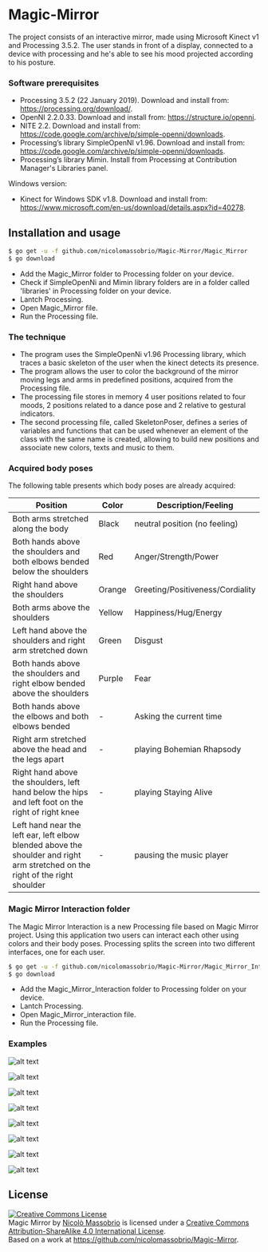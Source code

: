 # Magic-Mirror

The project consists of an interactive mirror, made using Microsoft Kinect v1 and Processing 3.5.2. The user stands in front of a display, connected to a device with processing and he's able to see his mood projected according to his posture.

### Software prerequisites 

* Processing 3.5.2 (22 January 2019). Download and install from: https://processing.org/download/.
* OpenNI 2.2.0.33. Download and install from: https://structure.io/openni.
* NITE 2.2. Download and install from: https://code.google.com/archive/p/simple-openni/downloads.
* Processing’s library SimpleOpenNI v1.96. Download and install from: https://code.google.com/archive/p/simple-openni/downloads.
* Processing’s library Mimin. Install from Processing at Contribution Manager's Libraries panel.

Windows version:
* Kinect for Windows SDK v1.8. Download and install from: https://www.microsoft.com/en-us/download/details.aspx?id=40278.

## Installation and usage
```bash
$ go get -u -f github.com/nicolomassobrio/Magic-Mirror/Magic_Mirror
$ go download
```
* Add the Magic_Mirror folder to Processing folder on your device.
* Check if SimpleOpenNi and Mimin library folders are in a folder called 'libraries' in Processing folder on your device.
* Lantch Processing.
* Open Magic_Mirror file.
* Run the Processing file.

### The technique

* The program uses the SimpleOpenNi v1.96 Processing library, which traces a basic skeleton of the user when the kinect detects its presence.
*  The program allows the user to color the background of the mirror moving legs and arms in predefined positions, acquired from the Processing file.
* The processing file stores in memory 4 user positions related to four moods, 2 positions related to a dance pose and 2 relative to gestural indicators.
* The second processing file, called SkeletonPoser, defines a series of variables and functions that can be used whenever an element of the class with the same name is created, allowing to build new positions and associate new colors, texts and music to them.

### Acquired body poses

The following table presents which body poses are already acquired:

| Position | Color | Description/Feeling |
| --- | --- | --- |
| Both arms stretched along the body | Black | neutral position (no feeling) |
| Both hands above the shoulders and both elbows bended below the shoulders | Red | Anger/Strength/Power |
| Right hand above the shoulders | Orange | Greeting/Positiveness/Cordiality |
| Both arms above the shoulders | Yellow | Happiness/Hug/Energy |
| Left hand above the shoulders and right arm stretched down | Green | Disgust |
| Both hands above the shoulders and right elbow bended above the shoulders | Purple | Fear |
| Both hands above the elbows and both elbows bended | - | Asking the current time |
| Right arm stretched above the head and the legs apart | - | playing Bohemian Rhapsody |
| Right hand above the shoulders, left hand below the hips and left foot on the right of right knee | - | playing Staying Alive |
| Left hand near the left ear, left elbow blended above the shoulder and right arm stretched on the right of the right shoulder | - | pausing the music player |

###  Magic Mirror Interaction folder

The Magic Mirror Interaction is a new Processing file based on Magic Mirror project. Using this application two users can interact each other using colors and their body poses. Processing splits the screen into two different interfaces, one for each user.

```bash
$ go get -u -f github.com/nicolomassobrio/Magic-Mirror/Magic_Mirror_Interaction
$ go download
```

* Add the Magic_Mirror_Interaction folder to Processing folder on your device.
* Lantch Processing.
* Open Magic_Mirror_interaction file.
* Run the Processing file.



### Examples
![alt text](https://github.com/nicolomassobrio/Magic-Mirror/blob/master/Images/Anger.png)

![alt text](https://github.com/nicolomassobrio/Magic-Mirror/blob/master/Images/Hug.PNG)

![alt text](https://github.com/nicolomassobrio/Magic-Mirror/blob/master/Images/Disgust.PNG)

![alt text](https://github.com/nicolomassobrio/Magic-Mirror/blob/master/Images/Greeting.PNG)

![alt text](https://github.com/nicolomassobrio/Magic-Mirror/blob/master/Images/Fear.PNG)

![alt text](https://github.com/nicolomassobrio/Magic-Mirror/blob/master/Images/Time.PNG)

![alt text](https://github.com/nicolomassobrio/Magic-Mirror/blob/master/Images/PlayMusic.PNG)

![alt text](https://github.com/nicolomassobrio/Magic-Mirror/blob/master/Images/PauseMusic.PNG)



## License
<a rel="license" href="http://creativecommons.org/licenses/by-sa/4.0/"><img alt="Creative Commons License" style="border-width:0" src="https://i.creativecommons.org/l/by-sa/4.0/88x31.png" /></a><br /><span xmlns:dct="http://purl.org/dc/terms/" property="dct:title">Magic Mirror</span> by <a xmlns:cc="http://creativecommons.org/ns#" href="https://github.com/nicolomassobrio/Magic-Mirror" property="cc:attributionName" rel="cc:attributionURL"> Nicolò Massobrio</a> is licensed under a <a rel="license" href="http://creativecommons.org/licenses/by-sa/4.0/">Creative Commons Attribution-ShareAlike 4.0 International License</a>.<br />Based on a work at <a xmlns:dct="http://purl.org/dc/terms/" href="https://github.com/nicolomassobrio/Magic-Mirror" rel="dct:source">https://github.com/nicolomassobrio/Magic-Mirror</a>.
